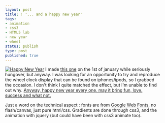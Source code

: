 ```yaml
---
layout: post
title: ! '... and a happy new year'
tags:
- animation
- css3
- HTML5 lab
- new year
- wheel
status: publish
type: post
published: true
---
```

[![Happy New Year](http://yannick-lohse.fr/wp-content/uploads/2011/01/temp-300x170.png "hny")](http://yannick-lohse.fr/2011/01/happy-year/)
I made [this one](http://code.yannick-lohse.fr/hny/hny.php "Happy New Year") on the 1st of january while seriously hungover, but anyway. I was looking for an opportunity to try and reproduce the wheel clock display that can be found on iphones/ipods, so I grabbed the occasion. I don't think I quite matched the effect, but I'm unable to find out why. [Anyway, happy new year every one, may it bring fun, love, success and what not.](http://code.yannick-lohse.fr/hny/hny.php "Happy New Year")

Just a word on the technical aspect : fonts are from [Google Web Fonts](http://code.google.com/webfonts "Google Web Fonts"), no flash/canvas, just pure html/css. Gradients are done through css3, and the animation with jquery (but could have been with css3 animate too).
